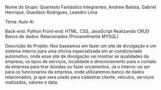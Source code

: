 Nome do Grupo: Quartesto Fantástico
Integrantes: Andrew Batista, Gabriel Henrique, Giuedson Rodrigues, Leandro Lima

Tema: Auto Ar

Back-end: Python
Front-end: HTML, CSS, JavaScript
Realizando CRUD
Banco de dados: Relacionados (Provavelmente MYSQL)

Descrição do Projeto: Nos baseamos em fazer um site de divulgação e um sistema interno para uma oficina especializada em ar-condicionado automotivo, onde esse site de divulgação vai mostrar as qualidades da empresa, os tipos de serviços, localidade e direcionamento para o contato da empresa para tirar dúvidas ou fazer orçamentos. Ja o interno vai ser para os funcionarios da empresa, onde utilizaremos banco de dados relacionados, ja que sera usado para cadastrar cliente, veiculos, serviços realizados, valores e data.
